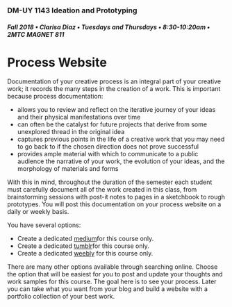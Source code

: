 ### DM-UY 1143 Ideation and Prototyping
##### Fall 2018 • Clarisa Diaz • Tuesdays and Thursdays • 8:30-10:20am • 2MTC MAGNET 811

# Process Website

Documentation of your creative process is an integral part of your creative work; it records the many steps in the creation of a work. This is important because process documentation:

* allows you to review and reflect on the iterative journey of your ideas and their physical manifestations over time
* can often be the catalyst for future projects that derive from some unexplored thread in the original idea
* captures previous points in the life of a creative work that you may need to go back to if the chosen direction does not prove successful
* provides ample material with which to communicate to a public audience the narrative of your work, the evolution of your ideas, and the morphology of materials and forms

With this in mind, throughout the duration of the semester each student must carefully document all of the work created in this class, from brainstorming sessions with post-it notes to pages in a sketchbook to rough prototypes. You will post this documentation on your process website on a daily or weekly basis.

You have several options:
* Create a dedicated [medium](https://medium.com/)for this course only.
* Create a dedicated [tumblr](https://www.tumblr.com/login?redirect_to=%2Fdashboard)for this course only.
* Create a dedicated [weebly](https://www.weebly.com/) for this course only.

There are many other options available through searching online. Choose the option that will be easiest for you to post and update your thoughts and work samples for this course. The goal here is to see your process. Later you can take what you want from your blog and build a website with a portfolio collection of your best work.
